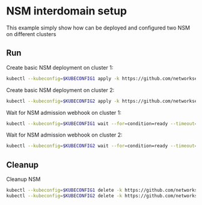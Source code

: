 # NSM interdomain setup


This example simply show how can be deployed and configured two NSM on different clusters

## Run

Create basic NSM deployment on cluster 1:

```bash
kubectl --kubeconfig=$KUBECONFIG1 apply -k https://github.com/networkservicemesh/deployments-k8s/examples/interdomain/nsm/cluster1?ref=ad5ca03c8e9723ad88ce6dff127a57fe74b6de76
```

Create basic NSM deployment on cluster 2:

```bash
kubectl --kubeconfig=$KUBECONFIG2 apply -k https://github.com/networkservicemesh/deployments-k8s/examples/interdomain/nsm/cluster2?ref=ad5ca03c8e9723ad88ce6dff127a57fe74b6de76
```

Wait for NSM admission webhook on cluster 1:

```bash
kubectl --kubeconfig=$KUBECONFIG1 wait --for=condition=ready --timeout=1m pod -n nsm-system -l app=admission-webhook-k8s
```

Wait for NSM admission webhook on cluster 2:

```bash
kubectl --kubeconfig=$KUBECONFIG2 wait --for=condition=ready --timeout=1m pod -n nsm-system -l app=admission-webhook-k8s
```

## Cleanup

Cleanup NSM
```bash
kubectl --kubeconfig=$KUBECONFIG1 delete -k https://github.com/networkservicemesh/deployments-k8s/examples/interdomain/nsm/cluster1?ref=ad5ca03c8e9723ad88ce6dff127a57fe74b6de76
kubectl --kubeconfig=$KUBECONFIG2 delete -k https://github.com/networkservicemesh/deployments-k8s/examples/interdomain/nsm/cluster2?ref=ad5ca03c8e9723ad88ce6dff127a57fe74b6de76
```
